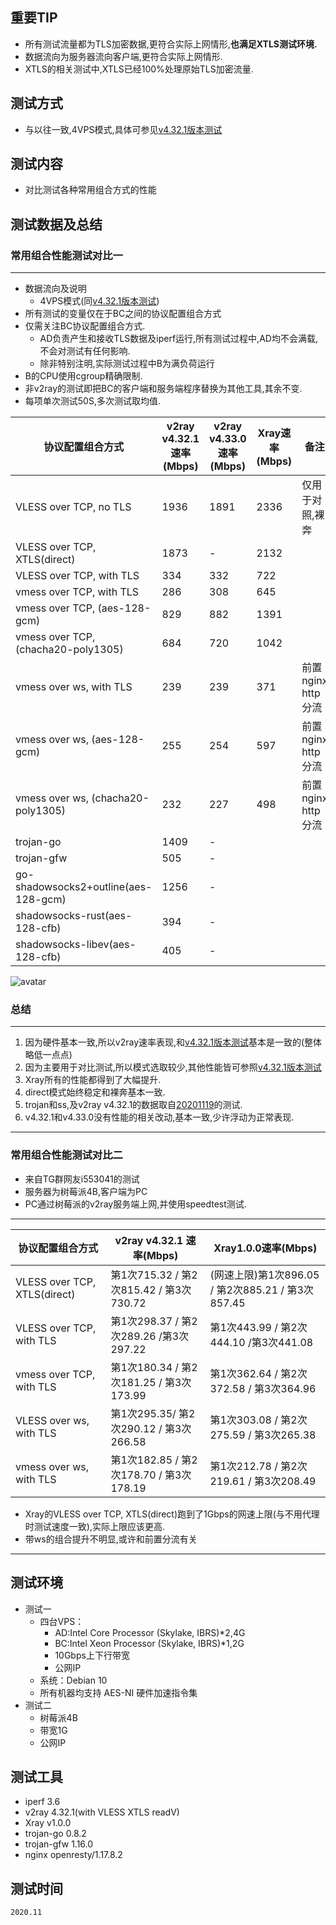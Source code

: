  ## 重要TIP

* 所有测试流量都为TLS加密数据,更符合实际上网情形,**也满足XTLS测试环境.**
* 数据流向为服务器流向客户端,更符合实际上网情形.
* XTLS的相关测试中,XTLS已经100%处理原始TLS加密流量.

## 测试方式
* 与以往一致,4VPS模式,具体可参见[v4.32.1版本测试](https://github.com/badO1a5A90/v2ray-doc/blob/master/v2ray_speed_test_v4.32.1.md)


## 测试内容

* 对比测试各种常用组合方式的性能


## 测试数据及总结

### 常用组合性能测试对比一
---

* 数据流向及说明
  * 4VPS模式(同[v4.32.1版本测试](https://github.com/badO1a5A90/v2ray-doc/blob/master/v2ray_speed_test_v4.32.1.md))
* 所有测试的变量仅在于BC之间的协议配置组合方式
* 仅需关注BC协议配置组合方式. 
  * AD负责产生和接收TLS数据及iperf运行,所有测试过程中,AD均不会满载,不会对测试有任何影响.
  * 除非特别注明,实际测试过程中B为满负荷运行
* B的CPU使用cgroup精确限制.
* 非v2ray的测试即把BC的客户端和服务端程序替换为其他工具,其余不变.
* 每项单次测试50S,多次测试取均值.

协议配置组合方式|v2ray v4.32.1速率(Mbps)|v2ray v4.33.0速率(Mbps)|Xray速率(Mbps)|备注
--- | ---| --- |  --- |---
VLESS over TCP, no TLS	|  1936  | 1891  |2336|仅用于对照,裸奔
VLESS over TCP, XTLS(direct)	|1873 | - | 2132
VLESS over TCP, with TLS	|334  | 332  |722
vmess over TCP, with TLS	| 286    | 308  |  645
vmess over TCP, (aes-128-gcm)	|829 |  882 |1391
vmess over TCP, (chacha20-poly1305)	| 684 | 720  |  1042
vmess over ws, with TLS	| 239  | 239  |371|前置nginx http分流
vmess over ws, (aes-128-gcm)	| 255  | 254  |597 |前置nginx http分流
vmess over ws, (chacha20-poly1305)	|  232  | 227 |498|前置nginx http分流
trojan-go	|  1409   |-|
trojan-gfw	|  505  | - |
go-shadowsocks2+outline(aes-128-gcm)	|  1256   |-|
shadowsocks-rust(aes-128-cfb)	|  394   |-|
shadowsocks-libev(aes-128-cfb)	|  405   |-|

![avatar](https://github.com/badO1a5A90/v2ray-doc/blob/main/performance_test/Xray/img/xray20201124.png?raw=true)

  ### 总结
  --- 
  1. 因为硬件基本一致,所以v2ray速率表现,和[v4.32.1版本测试](https://github.com/badO1a5A90/v2ray-doc/blob/master/v2ray_speed_test_v4.32.1.md)基本是一致的(整体略低一点点)
  2. 因为主要用于对比测试,所以模式选取较少,其他性能皆可参照[v4.32.1版本测试](https://github.com/badO1a5A90/v2ray-doc/blob/master/v2ray_speed_test_v4.32.1.md)  
  3. Xray所有的性能都得到了大幅提升.
  4. direct模式始终稳定和裸奔基本一致.
  5. trojan和ss,及v2ray v4.32.1的数据取自[20201119](https://github.com/badO1a5A90/v2ray-doc/blob/main/performance_test/Xray/speed_test_2020119.md)的测试.
  6. v4.32.1和v4.33.0没有性能的相关改动,基本一致,少许浮动为正常表现.
---

### 常用组合性能测试对比二

* 来自TG群网友i553041的测试
* 服务器为树莓派4B,客户端为PC
* PC通过树莓派的v2ray服务端上网,并使用speedtest测试.

---

协议配置组合方式|v2ray v4.32.1 速率(Mbps)|Xray1.0.0速率(Mbps)
--- | ---| --- 
VLESS over TCP, XTLS(direct)	|第1次715.32 / 第2次815.42 / 第3次730.72 | (网速上限)第1次896.05 / 第2次885.21 / 第3次857.45
VLESS over TCP, with TLS	|第1次298.37 / 第2次289.26 /第3次297.22|第1次443.99 / 第2次444.10 /第3次441.08
vmess over TCP, with TLS	| 第1次180.34 / 第2次181.25 / 第3次173.99    |  第1次362.64 / 第2次372.58 / 第3次364.96
VLESS over ws, with TLS	|第1次295.35/ 第2次290.12 / 第3次266.58 | 第1次303.08 / 第2次275.59 / 第3次265.38
vmess over ws, with TLS	| 第1次182.85 / 第2次178.70 / 第3次178.19 |  第1次212.78 / 第2次219.61 / 第3次208.49

* Xray的VLESS over TCP, XTLS(direct)跑到了1Gbps的网速上限(与不用代理时测试速度一致),实际上限应该更高.
* 带ws的组合提升不明显,或许和前置分流有关
----

## 测试环境
* 测试一
  * 四台VPS：
      - AD:Intel Core Processor (Skylake, IBRS)*2,4G
      - BC:Intel Xeon Processor (Skylake, IBRS)*1,2G
      - 10Gbps上下行带宽
      - 公网IP
  * 系统：Debian 10
  * 所有机器均支持 AES-NI 硬件加速指令集
* 测试二
  * 树莓派4B
  * 带宽1G
  * 公网IP
  
## 测试工具
* iperf 3.6
* v2ray 4.32.1(with VLESS XTLS readV)
* Xray v1.0.0
* trojan-go 0.8.2
* trojan-gfw 1.16.0
* nginx openresty/1.17.8.2

## 测试时间
    2020.11
